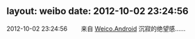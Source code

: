 layout: weibo
date: 2012-10-02 23:24:56
---
2012-10-02 23:24:56  &nbsp;&nbsp;&nbsp;&nbsp;&nbsp;&nbsp; 来自 <a href="http://app.weibo.com/t/feed/l4RWD" rel="nofollow">Weico.Android</a>
沉寂的绝望感…… ​​​

